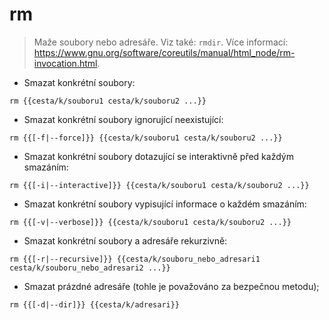 # rm

> Maže soubory nebo adresáře.
> Viz také: `rmdir`.
> Více informací: <https://www.gnu.org/software/coreutils/manual/html_node/rm-invocation.html>.

- Smazat konkrétní soubory:

`rm {{cesta/k/souboru1 cesta/k/souboru2 ...}}`

- Smazat konkrétní soubory ignorující neexistující:

`rm {{[-f|--force]}} {{cesta/k/souboru1 cesta/k/souboru2 ...}}`

- Smazat konkrétní soubory dotazující se interaktivně před každým smazáním:

`rm {{[-i|--interactive]}} {{cesta/k/souboru1 cesta/k/souboru2 ...}}`

- Smazat konkrétní soubory vypisující informace o každém smazáním:

`rm {{[-v|--verbose]}} {{cesta/k/souboru1 cesta/k/souboru2 ...}}`

- Smazat konkrétní soubory a adresáře rekurzivně:

`rm {{[-r|--recursive]}} {{cesta/k/souboru_nebo_adresari1 cesta/k/souboru_nebo_adresari2 ...}}`

- Smazat prázdné adresáře (tohle je považováno za bezpečnou metodu);

`rm {{[-d|--dir]}} {{cesta/k/adresari}}`
